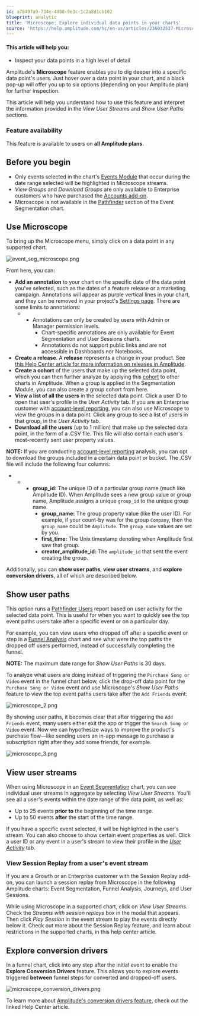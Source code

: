 ```yaml
---
id: a78497a9-734e-4d88-9e3c-1c2a8d1cb102
blueprint: analytic
title: 'Microscope: Explore individual data points in your charts'
source: 'https://help.amplitude.com/hc/en-us/articles/236032527-Microscope-Explore-individual-data-points-in-your-charts'
---
```

#### This article will help you:

* Inspect your data points in a high level of detail

Amplitude's **Microscope** feature enables you to dig deeper into a specific data point's users. Just hover over a data point in your chart, and a black pop-up will offer you up to six options (depending on your Amplitude plan) for further inspection.

This article will help you understand how to use this feature and interpret the information provided in the *View User Streams* and *Show User Paths* sections. 

### Feature availability

This feature is available to users on **all Amplitude plans**.

## Before you begin

* Only events selected in the chart's [Events Module](/docs/analytics/charts/build-charts-add-events) that occur during the date range selected will be highlighted in Microscope streams.
* *View Groups* and *Download Groups* are only available to Enterprise customers who have purchased the [Accounts add-on](/docs/analytics/account-level-reporting).
* Microscope is not available in the [Pathfinder](/docs/analytics/charts/event-segmentation/event-segmentation-custom-formulas) section of the Event Segmentation chart.

## Use Microscope

To bring up the Microscope menu, simply click on a data point in any supported chart.

![event_seg_microscope.png](/docs/output/img/analytics/event_seg_microscope.png)

From here, you can:

* **Add an annotation** to your chart on the specific date of the data point you've selected, such as the dates of a feature release or a marketing campaign. Annotations will appear as purple vertical lines in your chart, and they can be removed in your project's [Settings page](/docs/admin/account-management/account-settings). There are some limits to annotations:
	* * Annotations can only be created by users with Admin or Manager permission levels.
		* Chart-specific annotations are only available for Event Segmentation and User Sessions charts.
		* Annotations do not support public links and are not accessible in Dashboards nor Notebooks.
* **Create a release**. A **release** represents a change in your product. See [this Help Center article for more information on releases in Amplitude](/docs/analytics/releases).
* **Create a cohort** of the users that make up the selected data point, which you can then further analyze by applying this [cohort](/docs/analytics/behavioral-cohorts) to other charts in Amplitude. When a group is applied in the Segmentation Module, you can also create a group cohort from here.
* **View a list of all the users** in the selected data point. Click a user ID to open that user's profile in the *User Activity* tab. If you are an Enterprise customer with [account-level reporting](/docs/analytics/account-level-reporting), you can also use Microscope to view the groups in a data point. Click any group to see a list of users in that group, in the *User Activity* tab.
* **Download all the users** (up to 1 million) that make up the selected data point, in the form of a .CSV file. This file will also contain each user's most-recently sent user property values.

**NOTE:** If you are conducting [account-level reporting](/docs/analytics/account-level-reporting) analysis, you can opt to download the groups included in a certain data point or bucket. The .CSV file will include the following four columns:

* * * **group\_id:** The unique ID of a particular group name (much like Amplitude ID). When Amplitude sees a new group value or group name, Amplitude assigns a unique `group_id` to the unique group name.
		* **group\_name:** The group property value (like the user ID). For example, if your count-by was for the group `Company`, then the `group_name` could be `Amplitude`. The `group_name` values are set by you.
		* **first\_time:** The Unix timestamp denoting when Amplitude first saw that group.
		* **creator\_amplitude\_id:** The `amplitude_id` that sent the event creating the group.

Additionally, you can **show user paths**, **view user streams**, and **explore conversion drivers**, all of which are described below.

## Show user paths

This option runs a [Pathfinder Users](/docs/analytics/charts/journeys/journeys-understand-paths) report based on user activity for the selected data point. This is useful for when you want to quickly see the top event paths users take after a specific event or on a particular day.

For example, you can view users who dropped off after a specific event or step in a [Funnel Analysis](/docs/analytics/charts/funnel-analysis/funnel-analysis-build) chart and see what were the top paths the dropped off users performed, instead of successfully completing the funnel.

**NOTE:** The maximum date range for *Show User Paths* is 30 days.

To analyze what users are doing instead of triggering the `Purchase Song or Video` event in the funnel chart below, click the drop-off data point for the `Purchase
 Song or Video` event and use Microscope's *Show User Paths* feature to view the top event paths users take after the `Add Friends` event:

![microscope_2.png](/docs/output/img/analytics/microscope_2.png)

By showing user paths, it becomes clear that after triggering the `Add Friends` event, many users either exit the app or trigger the `Search Song or Video` event. Now we can hypothesize ways to improve the product's purchase flow—like sending users an in-app message to purchase a subscription right after they add some friends, for example.

![microscope_3.png](/docs/output/img/analytics/microscope_3.png)

## View user streams

When using Microscope in an [Event Segmentation](/docs/analytics/charts/event-segmentation/event-segmentation-build) chart, you can see individual user streams in aggregate by selecting *View User Streams*. You'll see all a user's events within the date range of the data point, as well as:

* Up to 25 events **prior to** the beginning of the time range.
* Up to 50 events **after** the start of the time range.

If you have a specific event selected, it will be highlighted in the user's stream. You can also choose to show certain event properties as well. Click a user ID or any event in a user's stream to view their profile in the *[User Activity](/docs/analytics/user-data-lookup)* tab.

### View Session Replay from a user's event stream

If you are a Growth or an Enterprise customer with the Session Replay add-on, you can launch a session replay from Microscope in the following Amplitude charts: Event Segmentation, Funnel Analysis, Journeys, and User Sessions.

While using Microscope in a supported chart, click on *View User Streams*. Check the *Streams with session replays* box in the modal that appears. Then click *Play Session* in the event stream to play the events directly below it. Check out more about the Session Replay feature, and learn about restrictions in the supported charts, in this help center article.

## Explore conversion drivers

In a funnel chart, click into any step after the initial event to enable the **Explore Conversion Drivers** feature. This allows you to explore events triggered **between** funnel steps for converted and dropped-off users.

![microscope_conversion_drivers.png](/docs/output/img/analytics/microscope_conversion_drivers.png)

To learn more about [Amplitude's conversion drivers feature](/docs/analytics/charts/funnel-analysis/funnel-analysis-identify-conversion-drivers), check out the linked Help Center article.
